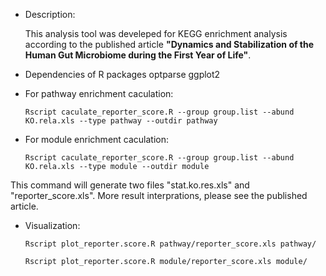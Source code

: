 - Description:

    This analysis tool was develeped for KEGG enrichment analysis according to the published article **"Dynamics and Stabilization of the Human Gut Microbiome during the First Year of Life"**.

- Dependencies of R packages
    optparse
    ggplot2

- For pathway enrichment caculation:

  ```Rscript caculate_reporter_score.R --group group.list --abund KO.rela.xls --type pathway --outdir pathway```

- For module enrichment caculation:

  ```Rscript caculate_reporter_score.R --group group.list --abund KO.rela.xls --type module --outdir module```

This command will generate two files "stat.ko.res.xls" and "reporter_score.xls". More result interprations, please see the published article.

- Visualization:

  ```Rscript plot_reporter.score.R pathway/reporter_score.xls pathway/```
  
  ```Rscript plot_reporter.score.R module/reporter_score.xls module/```
  


 
